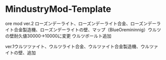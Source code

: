 # MindustryMod-Template
ore mod
ver.2 ローズンデーライト、ローズンデーライト合金、ローズンデーライト合金製造機、ローズンデーライトの壁、マップ（BlueOremininnig）ウルツの壁耐久値30000→10000に変更
ウルツボールト追加

ver.1ウルツツァイト、ウルツライト合金、ウルツァイト合金製造機、ウルツァイトの壁、追加





